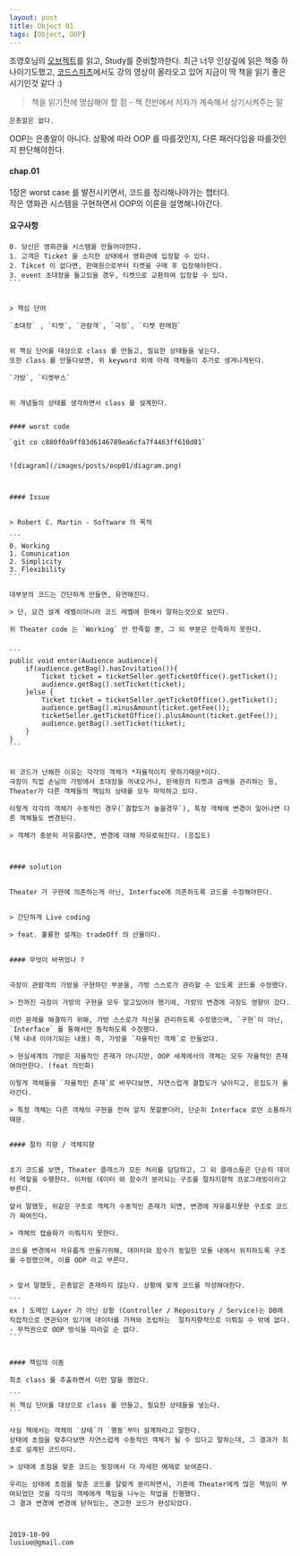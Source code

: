 ```yaml
---
layout: post
title: Object 01 
tags: [Object, OOP]
---
```


조영호님의 [오브젝트](https://wikibook.co.kr/object/)를 읽고, Study를 준비할까한다. 
최근 너무 인상깊에 읽은 책중 하나이기도했고, [코드스피츠](https://www.youtube.com/channel/UCKXBpFPbho1tp-Ntlfc25kA)에서도 강의 영상이 올라오고 있어 지금이 딱 책을 읽기 좋은 시기인것 같다 :) 


> 책을 읽기전에 명심해야 할 점 - 책 전반에서 저자가 계속해서 상기시켜주는 말 

```
은총알은 없다.
```

OOP는 은총알이 아니다. 상황에 따라 OOP 를 따를것인지, 다른 패러다임을 따를것인지 판단해야한다.


#### chap.01 

1장은 worst case 를 발전시키면서, 코드를 정리해나아가는 챕터다.  
작은 영화관 시스템을 구현하면서 OOP의 이론을 설명해나아간다. 


#### 요구사항 



````
0. 당신은 영화관을 시스템을 만들어야한다.
1. 고객은 Ticket 을 소지한 상태에서 영화관에 입장할 수 있다.
2. Tikcet 이 없다면, 판매원으로부터 티켓을 구매 후 입장해야한다.
3. event 초대장을 들고있을 경우, 티켓으로 교환하여 입장할 수 있다.
```


> 핵심 단어

`초대장` , `티켓`, `관람객`, `극장`, `티켓 판매원`


위 핵심 단어를 대상으로 class 를 만들고, 필요한 상태들을 넣는다. 
또한 class 를 만들다보면, 위 keyword 외에 아래 객체들이 추가로 생겨나게된다.

`가방`, `티켓부스`


위 개념들의 상태를 생각하면서 class 를 설계한다.


#### worst code 

`git co c880f0a9ff83d6146789ea6cfa7f4463ff610d81`


![diagram](/images/posts/oop01/diagram.png)



#### Issue 


> Robert C. Martin - Software 의 목적 

```
0. Working 
1. Comunication 
2. Simplicity 
3. Flexibility
```

대부분의 코드는 간단하게 만들면, 유연해진다. 

> 단, 요건 설계 레벨이아니라 코드 레벨에 한해서 말하는것으로 보인다.

위 Theater code 는 `Working` 만 만족할 뿐, 그 외 부분은 만족하지 못한다. 


```
public void enter(Audience audience){
	if(audience.getBag().hasInvitation()){
		Ticket ticket = ticketSeller.getTicketOffice().getTicket();
		audience.getBag().setTicket(ticket);
	}else {
		Ticket ticket = ticketSeller.getTicketOffice().getTicket();
		audience.getBag().minusAmount(ticket.getFee());
		ticketSeller.getTicketOffice().plusAmount(ticket.getFee());
		audience.getBag().setTicket(ticket);
	}
}
```


위 코드가 난해한 이유는 각각의 객체가 *자율적이지 못하기때문*이다. 
극장이 직접 손님의 가방에서 초대장을 꺼내오거나, 판매원의 티켓과 금액을 관리하는 등, Theater가 다른 객체들의 책임의 상태를 모두 파악하고 있다. 

이렇게 각각의 객체가 수동적인 경우(`결합도가 높을경우`), 특정 객체에 변경이 일어나면 다른 객체들도 변경된다.

> 객체가 충분히 자유롭다면, 변경에 대해 자유로워진다. (응집도)



#### solution


Theater 가 구현에 의존하는게 아닌, Interface에 의존하도록 코드를 수정해야한다. 


> 간단하게 Live coding 

> feat. 훌륭한 설계는 tradeOff 의 산물이다.


#### 무엇이 바뀌었나 ?


극장이 관람객의 가방을 구현하던 부분을, 가방 스스로가 관리할 수 있도록 코드를 수정했다.

> 전까진 극장이 가방의 구현을 모두 알고있어야 했기에, 가방의 변경에 극장도 영향이 갔다.

이런 문제를 해결하기 위해, 가방 스스로가 자신을 관리하도록 수정했으며, `구현`이 아닌, `Interface` 를 통해서만 동작하도록 수정했다.
(책 내내 이야기되는 내용) 즉, 가방을 `자율적인 객체`로 만들었다.

> 현실세계의 가방은 자율적인 존재가 아니지만, OOP 세계에서의 객체는 모두 자율적인 존재여야만한다. (feat 의인화)

이렇게 객체들을 `자율적인 존재`로 바꾸다보면, 자연스럽게 결합도가 낮아지고, 응집도가 올라간다. 

> 특정 객체는 다른 객체의 구현을 전혀 알지 못할뿐더러, 단순히 Interface 로만 소통하기 때문.


#### 절차 지향 / 객체지향 


초기 코드를 보면, Theater 클래스가 모든 처리를 담당하고, 그 외 클래스들은 단순히 데이터 역할을 수행한다. 이처럼 데이터 와 함수가 분리되는 구조를 절차지향적 프로그래밍이라고 부른다. 

앞서 말했듯, 위같은 구조로 객체가 수동적인 존재가 되면, 변경에 자유롭지못한 구조로 코드가 짜여진다.

> 객체의 캡슐화가 이뤄지지 못한다.

코드를 변경에서 자유롭게 만들기위해, 데이터와 함수가 동일한 모듈 내에서 위치하도록 구조를 수정했으며, 이를 OOP 라고 부른다.


> 앞서 말했듯, 은총알은 존재하지 않는다. 상황에 맞게 코드를 작성해야한다.

```
ex ) 도메인 Layer 가 아닌 상황 (Controller / Repository / Service)는 DB에 직접적으로 연관되어 있기에 데이터를 가져와 조립하는  절차지향적으로 이뤄질 수 밖에 없다.
- 무적권으로 OOP 방식을 따라갈 순 없다.
```


#### 책임의 이동 

최초 class 를 추출하면서 이런 말을 했었다.

```
위 핵심 단어를 대상으로 class 를 만들고, 필요한 상태들을 넣는다. 
```

사실 책에서는 객체의 `상태`가 `행동`부터 설계하라고 말한다. 
상태에 초점을 맞추다보면 자연스럽게 수동적인 객체가 될 수 있다고 말하는데, 그 결과가 최초로 설계된 코드이다. 

> 상태에 초점을 맞춘 코드는 뒷장에서 더 자세한 예제로 보여준다. 

우리는 상태에 초점을 맞춘 코드를 알맞게 분리하면서, 기존에 Theater에게 많은 책임이 부여되었던 것을 각각의 객체에게 책임을 나누는 작업을 진행했다.
그 결과 변경에 변경에 닫혀있는, 견고한 코드가 완성되었다. 



2019-10-09      
lusiue@gmail.com
 
 
 
 






